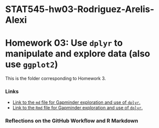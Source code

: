 # STAT545-hw03-Rodriguez-Arelis-Alexi
# Homework 03: Use `dplyr` to manipulate and explore data (also use `ggplot2`)

This is the folder corresponding to Homework 3.

### Links

- [Link to the `md` file for Gapminder exploration and use of `dplyr`.](hw3_dplyr_ggplot2.md)
- [Link to the `Rmd` file for Gapminder exploration and use of `dplyr`.](hw3_dplyr_ggplot2.Rmd)

### Reflections on the GitHub Workflow and R Markdown


